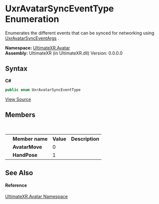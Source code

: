 # UxrAvatarSyncEventType Enumeration
 

Enumerates the different events that can be synced for networking using <a href="T_UltimateXR_Avatar_UxrAvatarSyncEventArgs">UxrAvatarSyncEventArgs</a> .

**Namespace:**&nbsp;<a href="N_UltimateXR_Avatar">UltimateXR.Avatar</a><br />**Assembly:**&nbsp;UltimateXR (in UltimateXR.dll) Version: 0.0.0.0

## Syntax

**C#**<br />
``` C#
public enum UxrAvatarSyncEventType
```

<a href="UltimateXR/Scripts/Avatar/UxrAvatarSyncEventType.cs" rel="noopener noreferrer" title="View the source code">View Source</a><br />

## Members
&nbsp;<table><tr><th></th><th>Member name</th><th>Value</th><th>Description</th></tr><tr><td /><td target="F:UltimateXR.Avatar.UxrAvatarSyncEventType.AvatarMove">**AvatarMove**</td><td>0</td><td /></tr><tr><td /><td target="F:UltimateXR.Avatar.UxrAvatarSyncEventType.HandPose">**HandPose**</td><td>1</td><td /></tr></table>

## See Also


#### Reference
<a href="N_UltimateXR_Avatar">UltimateXR.Avatar Namespace</a><br />